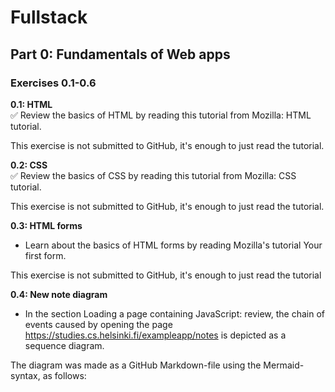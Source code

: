 # Fullstack
## Part 0: Fundamentals of Web apps

### Exercises 0.1-0.6

**0.1: HTML**  
:white_check_mark: Review the basics of HTML by reading this tutorial from Mozilla: HTML tutorial.

This exercise is not submitted to GitHub, it's enough to just read the tutorial.

**0.2: CSS**  
:white_check_mark: Review the basics of CSS by reading this tutorial from Mozilla: CSS tutorial.

This exercise is not submitted to GitHub, it's enough to just read the tutorial.

**0.3: HTML forms**
- Learn about the basics of HTML forms by reading Mozilla's tutorial Your first form.

This exercise is not submitted to GitHub, it's enough to just read the tutorial

**0.4: New note diagram**
- In the section Loading a page containing JavaScript: review, the chain of events caused by opening the page https://studies.cs.helsinki.fi/exampleapp/notes is depicted as a sequence diagram.

The diagram was made as a GitHub Markdown-file using the Mermaid-syntax, as follows: